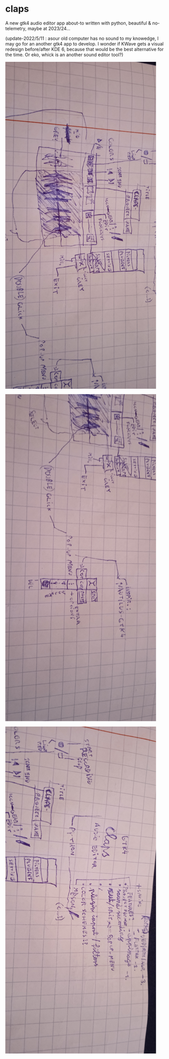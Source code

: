 # claps
A new gtk4 audio editor app about-to written with python, beautiful &amp; no-telemetry, maybe at 2023/24...

(update-2022/5/11 : asour old computer has no sound to my knowedge, I may go for an another gtk4 app to develop. I wonder if KWave gets a visual redesign before/after KDE 6, because that would be the best alternative for the time. Or eko, whick is an another sound editor tool?)

![pix](https://raw.githubusercontent.com/theoteno/claps/main/IMG_20220510_171511.jpg)

![pix](https://raw.githubusercontent.com/theoteno/claps/main/IMG_20220510_171516.jpg)

![pix](https://raw.githubusercontent.com/theoteno/claps/main/IMG_20220510_171521.jpg)
